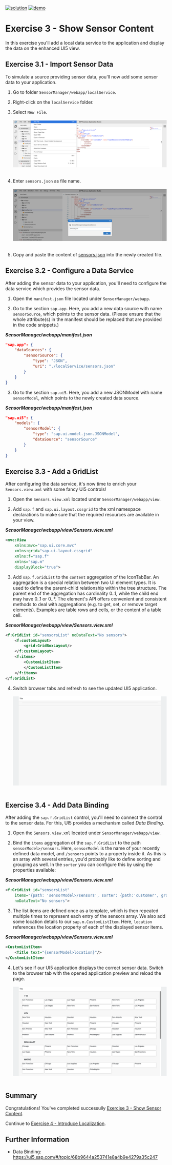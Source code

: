 [![solution](https://flat.badgen.net/badge/solution/available/green?icon=github)](https://github.com/SAP-samples/teched2020-DEV164/tree/code/ex3)
[![demo](https://flat.badgen.net/badge/demo/deployed/blue?icon=chrome)](https://sap-samples.github.io/teched2020-DEV164/ex3/sensormanager/webapp/)

# Exercise 3 - Show Sensor Content

In this exercise you'll add a local data service to the application and display the data on the enhanced UI5 view.

## Exercise 3.1 - Import Sensor Data

To simulate a source providing sensor data, you'll now add some sensor data to your application.

1. Go to folder `SensorManager/webapp/localService`.

2. Right-click on the `localService` folder.

3. Select `New File`.
<br><br>![](images/03_01_0010.png)<br><br>

4. Enter `sensors.json` as file name.
<br><br>![](images/03_01_0020.png)<br><br>

5. Copy and paste the content of [sensors.json](data/sensors.json) into the newly created file.

## Exercise 3.2 - Configure a Data Service

After adding the sensor data to your application, you'll need to configure the data service which provides the sensor data.

1. Open the `manifest.json` file located under `SensorManager/webapp`.

2. Go to the section `sap.app`. Here, you add a new data source with name `sensorSource`, which points to the sensor data. (Please ensure that the whole attribute(s) in the manifest should be replaced that are provided in the code snippets.)

***SensorManager/webapp/manifest.json***

````json
"sap.app": {
    "dataSources": {
        "sensorSource": {
            "type": "JSON",
            "uri": "./localService/sensors.json"
        }
    }
}
````

3. Go to the section `sap.ui5`. Here, you add a new JSONModel with name `sensorModel`, which points to the newly created data source.

***SensorManager/webapp/manifest.json***

````json
"sap.ui5": {
    "models": {
        "sensorModel": {
            "type": "sap.ui.model.json.JSONModel",
            "dataSource": "sensorSource"
        }
    }
}
````

## Exercise 3.3 - Add a GridList

After configuring the data service, it's now time to enrich your `Sensors.view.xml` with some fancy UI5 controls!

1. Open the `Sensors.view.xml` located under `SensorManager/webapp/view`.

2. Add `sap.f` and `sap.ui.layout.cssgrid` to the xml namespace declarations to make sure that the required resources are available in your view.

***SensorManager/webapp/view/Sensors.view.xml***

````xml
<mvc:View
    xmlns:mvc="sap.ui.core.mvc"
    xmlns:grid="sap.ui.layout.cssgrid"
    xmlns:f="sap.f"
    xmlns="sap.m"
    displayBlock="true">
````

3. Add `sap.f.GridList` to the `content` aggregation of the IconTabBar. An aggregation is a special relation between two UI element types. It is used to define the parent-child relationship within the tree structure. The parent end of the aggregation has cardinality 0..1, while the child end may have 0..1 or 0..*. The element's API offers convenient and consistent methods to deal with aggregations (e.g. to get, set, or remove target elements). Examples are table rows and cells, or the content of a table cell.

***SensorManager/webapp/view/Sensors.view.xml***

````xml
<f:GridList id="sensorsList" noDataText="No sensors">
    <f:customLayout>
        <grid:GridBoxLayout/>
    </f:customLayout>
    <f:items>
        <CustomListItem>
        </CustomListItem>
    </f:items>
</f:GridList>
````

4. Switch browser tabs and refresh to see the updated UI5 application.
<br><br>![](images/03_03_0010.png)<br><br>

## Exercise 3.4 - Add Data Binding

After adding the `sap.f.GridList` control, you'll need to connect the control to the sensor data. For this, UI5 provides a mechanism called *Data Binding*.

1. Open the `Sensors.view.xml` located under `SensorManager/webapp/view`.

2. Bind the `items` aggregation of the `sap.f.GridList` to the path `sensorModel>/sensors`. Here, `sensorModel` is  the name of your recently defined data model, and `/sensors` points to a property inside it. As this is an array with several entries, you'd probably like to define sorting and grouping as well. In the `sorter` you can configure this by using the properties available:

***SensorManager/webapp/view/Sensors.view.xml***

````xml
<f:GridList id="sensorsList"
    items="{path: 'sensorModel>/sensors', sorter: {path:'customer', group:true, descending: false}}"
    noDataText="No sensors">
````

3. The list items are defined once as a template, which is then repeated multiple times to represent each entry of the sensors array. We also add some location details to our `sap.m.CustomListItem`. Here, `location` references the location property of each of the displayed sensor items.

***SensorManager/webapp/view/Sensors.view.xml***

````xml
<CustomListItem>
    <Title text="{sensorModel>location}"/>
</CustomListItem>
````

4. Let's see if our UI5 application displays the correct sensor data. Switch to the browser tab with the opened application preview and reload the page.
<br><br>![](images/03_04_0010.png)<br><br>

## Summary

Congratulations! You've completed successully [Exercise 3 - Show Sensor Content](#exercise-3---show-sensor-content).

Continue to [Exercise 4 - Introduce Localization](../ex4/README.md).

## Further Information

* Data Binding: https://ui5.sap.com/#/topic/68b9644a253741e8a4b9e4279a35c247
